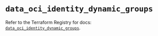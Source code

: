 # `data_oci_identity_dynamic_groups`

Refer to the Terraform Registry for docs: [`data_oci_identity_dynamic_groups`](https://registry.terraform.io/providers/oracle/oci/7.19.0/docs/data-sources/identity_dynamic_groups).
